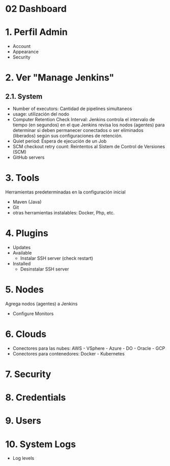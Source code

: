 # 02 Dashboard <!-- omit in toc -->

# 1. Perfil Admin
- Account
- Appearance
- Security

# 2. Ver "Manage Jenkins"
## 2.1. System
- Number of executors: Cantidad de pipelines simultaneos
- usage: utilización del nodo
- Computer Retention Check Interval: Jenkins controla el intervalo de tiempo (en segundos) en el que Jenkins revisa los nodos (agentes) para determinar si deben permanecer conectados o ser eliminados (liberados) según sus configuraciones de retención.
- Quiet period: Espera de ejecución de un Job
- SCM checkout retry count: Reintentos al Sistem de Control de Versiones (SCM)
- GitHub servers

# 3. Tools
Herramientas predeterminadas en la configuración inicial
- Maven (Java)
- Git
- otras herramientas instalables: Docker, Php, etc.

# 4. Plugins
- Updates
- Available
  - Instalar SSH server (check restart)
- Installed
  - Desinstalar SSH server

# 5. Nodes
Agrega nodos (agentes) a Jenkins
- Configure Monitors

# 6. Clouds
- Conectores para las nubes: AWS - VSphere - Azure - DO - Oracle - GCP
- Conectores para contenedores: Docker - Kubernetes

# 7. Security
# 8. Credentials
# 9. Users
# 10. System Logs
- Log levels
